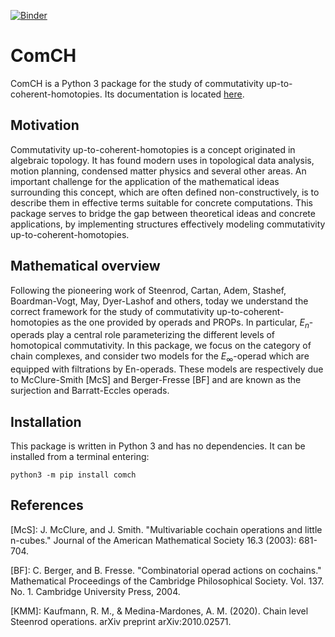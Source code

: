 [![Binder](https://mybinder.org/badge_logo.svg)](https://mybinder.org/v2/gh/ammedmar/comch/master?filepath=notebooks)

# ComCH

ComCH is a Python 3 package for the study of commutativity up-to-coherent-homotopies. Its documentation is located [here](https://comch.readthedocs.io/en/latest/index.html).

## Motivation

Commutativity up-to-coherent-homotopies is a concept originated in algebraic topology. It has found modern uses in topological data analysis, motion planning, condensed matter physics and several other areas. An important challenge for the application of the mathematical ideas surrounding this concept, which are often defined non-constructively, is to describe them in effective terms suitable for concrete computations. This package serves to bridge the gap between theoretical ideas and concrete applications, by implementing structures effectively modeling commutativity up-to-coherent-homotopies.

## Mathematical overview

Following the pioneering work of Steenrod, Cartan, Adem, Stashef, Boardman-Vogt, May, Dyer-Lashof and others, today we understand the correct framework for the study of commutativity up-to-coherent-homotopies as the one provided by operads and PROPs. In particular, $E_n$-operads play a central role parameterizing the different levels of homotopical commutativity. In this package, we focus on the category of chain complexes, and consider two models for the $E_\infty$-operad which are equipped with filtrations by En-operads. These models are respectively due to McClure-Smith [McS] and Berger-Fresse [BF] and are known as the surjection and Barratt-Eccles operads.

## Installation

This package is written in Python 3 and has no dependencies. It can be installed from a terminal entering:

`python3 -m pip install comch`

## References

[McS]: J. McClure, and J. Smith. "Multivariable cochain operations and little n-cubes." Journal of the American Mathematical Society 16.3 (2003): 681-704.

[BF]: C. Berger, and B. Fresse. "Combinatorial operad actions on cochains." Mathematical Proceedings of the Cambridge Philosophical Society. Vol. 137. No. 1. Cambridge University Press, 2004.

[KMM]: Kaufmann, R. M., & Medina-Mardones, A. M. (2020). Chain level Steenrod operations. arXiv preprint arXiv:2010.02571.
